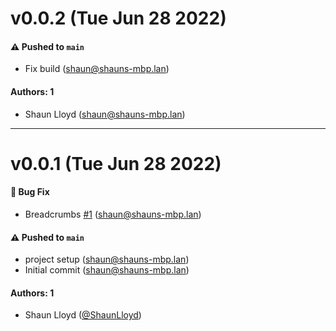 # v0.0.2 (Tue Jun 28 2022)

#### ⚠️ Pushed to `main`

- Fix build (shaun@shauns-mbp.lan)

#### Authors: 1

- Shaun Lloyd (shaun@shauns-mbp.lan)

---

# v0.0.1 (Tue Jun 28 2022)

#### 🐛 Bug Fix

- Breadcrumbs [#1](https://github.com/ShaunLloyd/breadcrumb-addon/pull/1) (shaun@shauns-mbp.lan)

#### ⚠️ Pushed to `main`

- project setup (shaun@shauns-mbp.lan)
- Initial commit (shaun@shauns-mbp.lan)

#### Authors: 1

- Shaun Lloyd ([@ShaunLloyd](https://github.com/ShaunLloyd))
